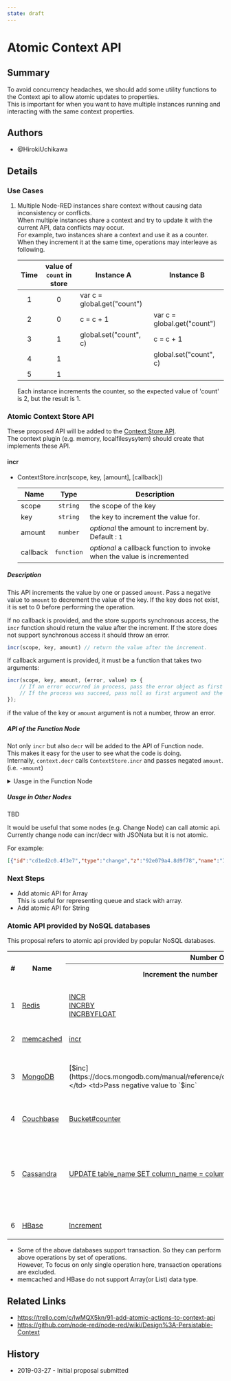 ```yaml
---
state: draft
---
```


# Atomic Context API

## Summary

To avoid concurrency headaches, we should add some utility functions to the Context api to allow atomic updates to properties.  
This is important for when you want to have multiple instances running and interacting with the same context properties.

## Authors

 - @HirokiUchikawa

## Details

### Use Cases

1. Multiple Node-RED instances share context without causing data inconsistency or conflicts.  
   When multiple instances share a context and try to update it with the current API, data conflicts may occur.  
   For example, two instances share a context and use it as a counter. When they increment it at the same time, operations may interleave as following.
   
   | Time | value of `count` in store | Instance A                  | Instance B                  |
   |:----:|:-------------------------:|-----------------------------|-----------------------------|
   |   1  |             0             | var c = global.get("count") |                             |
   |   2  |             0             | c = c + 1                   | var c = global.get("count") |
   |   3  |             1             | global.set("count", c)      | c = c + 1                   |
   |   4  |             1             |                             | global.set("count", c)      |
   |   5  |             1             |                             |                             |
   
   Each instance increments the counter, so the expected value of 'count' is 2, but the result is 1.

### Atomic Context Store API

These proposed API will be added to the [Context Store API](https://nodered.org/docs/api/context/methods/).  
The context plugin (e.g. memory, localfilesysytem) should create that implements these API.

#### incr

- ContextStore.incr(scope, key, [amount], [callback])  
  
  | Name      | Type       | Description                                                            |
  | --------- | :--------: | ---------------------------------------------------------------------- |
  | scope     | `string`   | the scope of the key                                                   |
  | key       | `string`   | the key to increment the value for.                                    |
  | amount    | `number`   | _optional_ the amount to increment by. Default : `1`                   |
  | callback  | `function` | _optional_ a callback function to invoke when the value is incremented |

##### Description

This API increments the value by one or passed `amount`. Pass a negative value to `amount` to decrement the value of the key.
If the key does not exist, it is set to 0 before performing the operation.  

If no callback is provided, and the store supports synchronous access, the `incr` function should return the value after the increment. If the store does not support synchronous access it should throw an error.
```javascript
incr(scope, key, amount) // return the value after the increment.
```

If callback argument is provided, it must be a function that takes two arguments:
```javascript
incr(scope, key, amount, (error, value) => {
    // If an error occurred in process, pass the error object as first argument.
    // If the process was succeed, pass null as first argument and the incremented value as second argument.
});
```

if the value of the key or `amount` argument is not a number, throw an error.

##### API of the Function Node

Not only `incr` but also `decr` will be added to the API of Function node.  
This makes it easy for the user to see what the code is doing.  
Internally, `context.decr` calls `ContextStore.incr` and passes negated `amount`. (i.e. `-amount`)


<details><summary>Uasge in the Function Node</summary>

```javascript
global.incr("count");
// Increase the value of `count` by 1 in `default` store.
// And return the value after increment.

global.decr("count");
// Decrease the value of `count` by 1 in `default` store.
// And return the value after decrement.

global.incr("count", 5);
// Increase the value of `count` by 5 in `default` store.
// And return the value after increment.

global.incr("count", "file");
// Increase the value of `count` by 1 in `file` store.
// And return the value after increment.

global.incr("count", 5, "file");
// Increase the value of `count` by 5 in `file` store.
// And return the value after increment.

global.incr("count", (err, value) => {
// Increase the value of `count` by 1 in `default` store.
// Then invoke callback and pass an error object or the value after increment.
});

global.incr("count", 5, (err, value) => {
// Increase the value of `count` by 5 in `default` store.
// Then invoke callback and pass an error object or the value after increment.
});

global.incr("count", "file", (err, value) => {
// Increase the value of `count` by 1 in `file` store.
// Then invoke callback and pass an error object or the value after increment.
});

global.incr("count", 5, "file", (err, value) => {
// Increase the value of `count` by 5 in `file` store.
// Then invoke callback and pass an error object or the value after increment.
});
```

</details>

##### Uasge in Other Nodes

TBD

It would be useful that some nodes (e.g. Change Node) can call atomic api.    
Currently change node can incr/decr with JSONata but it is not atomic.  
 
For example:
  ```json
  [{"id":"cd1ed2c0.4f3e7","type":"change","z":"92e079a4.8d9f78","name":"Increment global.count","rules":[{"t":"set","p":"count","pt":"global","to":"$globalContext(\"count\") ? $globalContext(\"count\") + 1 : 1","tot":"jsonata"}],"action":"","property":"","from":"","to":"","reg":false,"x":420,"y":60,"wires":[[]]},{"id":"af7472b9.69e3f","type":"inject","z":"92e079a4.8d9f78","name":"","topic":"","payload":"","payloadType":"date","repeat":"","crontab":"","once":false,"onceDelay":0.1,"x":220,"y":60,"wires":[["cd1ed2c0.4f3e7"]]}]
  ```

### Next Steps

* Add atomic API for Array  
  This is useful for representing queue and stack with array.  
* Add atomic API for String

### Atomic API provided by NoSQL databases

This proposal refers to atomic api provided by popular NoSQL databases.

<table>
  <tr>
    <th rowspan="2">#</th>
    <th rowspan="2">Name</th>
    <th colspan="3">Number Operations</th>
    <th colspan="3">String Operations</th>
    <th colspan="3">Array Operations</th>
  </tr>
  <tr>
    <th>Increment the number</th>
    <th>Decrement the number</th>
    <th>Others</th>
    <th>Append data to the string</th>
    <th>Prepend data to the string</th>
    <th>Others</th>
    <th>Add element to the array</th>
    <th>Remove element from the array</th>
    <th>Others</th>
  </tr>
  <tr>
    <td>1</td>
    <td>
    
[Redis](https://redis.io/)
    </td>
    <td>

[INCR](https://redis.io/commands/incr)  
[INCRBY](https://redis.io/commands/incrby)  
[INCRBYFLOAT](https://redis.io/commands/incrbyfloat)  
    </td>
    <td>

[DECR](https://redis.io/commands/decr)  
[DECRBY](https://redis.io/commands/decrby)  
    </td>
    <td>-</td>
    <td>
    
[APPEND](https://redis.io/commands/append)
    </td>
    <td>-</td>
    <td>-</td>
    <td>

[LPUSH](https://redis.io/commands/lpush)  
[RPUSH](https://redis.io/commands/rpush)  
[LINSERT](https://redis.io/commands/linsert)
    </td>
    <td>

[LPOP](https://redis.io/commands/lpop)  
[RPOP](https://redis.io/commands/rpop)  
[LREM](https://redis.io/commands/lrem)  
    </td>
    <td>

[RPOPLPUSH](https://redis.io/commands/rpoplpush)
[All list commnads...](https://redis.io/commands#list)
    </td>
  </tr>
    <tr>
    <td>2</td>
    <td>

[memcached](https://memcached.org/)
    </td>
    <td>

[incr](https://github.com/memcached/memcached/wiki/Commands#incrdecr)
    </td>
    <td>
    
[decr](https://github.com/memcached/memcached/wiki/Commands#incrdecr)
    </td>
    <td>-</td>
    <td>
    
[append](https://github.com/memcached/memcached/wiki/Commands#append)
    </td>
    <td>

[prepend](https://github.com/memcached/memcached/wiki/Commands#prepend)
    </td>
    <td>-</td>
    <td>-</td>
    <td>-</td>
    <td>-</td>
  </tr>
  <tr>
    <td>3</td>
    <td>
    
[MongoDB](https://www.mongodb.com/)
    </td>
    <td>

[$inc](https://docs.mongodb.com/manual/reference/operator/update/inc/)
    </td>
    <td>Pass negative value to `$inc`</td>
    <td>

[$mul](https://docs.mongodb.com/manual/reference/operator/update/mul/)
    </td>
    <td>-</td>
    <td>-</td>
    <td>-</td>
    <td>

[$push](https://docs.mongodb.com/manual/reference/operator/update/push/)
    </td>
    <td>

[$pop](https://docs.mongodb.com/manual/reference/operator/update/pop/)  
[$pull](https://docs.mongodb.com/manual/reference/operator/update/pull/)  
[$pullall](https://docs.mongodb.com/manual/reference/operator/update/pullall/)  
    </td>
    <td>-</td>
  </tr>
    <tr>
    <td>4</td>
    <td>

[Couchbase](https://www.couchbase.com/)
    </td>
    <td>

[Bucket#counter](http://docs.couchbase.com/sdk-api/couchbase-node-client-2.6.1/Bucket.html#counter__anchor)
    </td>
    <td>Pass negative value to `Bucket#counter`</td>
    <td>-</td>
    <td>

[Bucket#append](http://docs.couchbase.com/sdk-api/couchbase-node-client-2.6.1/Bucket.html#append__anchor)
    </td>
    <td>

[Bucket#prepend](http://docs.couchbase.com/sdk-api/couchbase-node-client-2.6.1/Bucket.html#prepend__anchor)
    </td>
    <td>-</td>
    <td>

[Bucket#listAppend](http://docs.couchbase.com/sdk-api/couchbase-node-client-2.6.1/Bucket.html#listAppend__anchor)  
[Bucket#listPrepend](http://docs.couchbase.com/sdk-api/couchbase-node-client-2.6.1/Bucket.html#listPrepend__anchor)  
    </td>
    <td>
    
[Bucket#listRemove](http://docs.couchbase.com/sdk-api/couchbase-node-client-2.6.1/Bucket.html#listRemove__anchor)
    </td>
    <td>-</td>
  </tr>
  </tr>
    <tr>
    <td>5</td>
    <td>

[Cassandra](https://cassandra.apache.org/)
    </td>
    <td>

[UPDATE table_name SET column_name = column_name + value](https://cassandra.apache.org/doc/latest/cql/dml.html#update-statement)
    </td>
    <td>

[UPDATE table_name SET column_name = column_name - value](https://cassandra.apache.org/doc/latest/cql/dml.html#update-statement)
    </td>
    <td>-</td>
    <td>-</td>
    <td>-</td>
    <td>-</td>
    <td>

[UPDATE table_name SET column_name = \[ value (, value)* \] + column_name](https://cassandra.apache.org/doc/latest/cql/types.html#lists)  
[UPDATE table_name SET column_name = column_name + \[ value (, value)* \]](https://cassandra.apache.org/doc/latest/cql/types.html#lists)
    </td>
    <td>
    
[DELETE column_name\[index\] FROM table_name WHERE where_clause](https://cassandra.apache.org/doc/latest/cql/types.html#lists)
    </td>
    <td>-</td>
  </tr>
  </tr>
    <tr>
    <td>6</td>
    <td>
    
[HBase](https://hbase.apache.org/)
    </td>
    <td>
    
[Increment](https://hbase.apache.org/apidocs/org/apache/hadoop/hbase/client/Increment.html)
    </td>
    <td>Pass negative value to `Increment`</td>
    <td>-</td>
    <td>

[Append](https://hbase.apache.org/apidocs/org/apache/hadoop/hbase/client/Append.html)
    </td>
    <td>-</td>
    <td>-</td>
    <td>-</td>
    <td>-</td>
    <td>-</td>
  </tr>
</table>

- Some of the above databases support transaction. So they can perform above operations by set of operations.  
  However, To focus on only single operation here, transaction operations are excluded.
- memcached and HBase do not support Array(or List) data type.

## Related Links

- https://trello.com/c/lwMQX5kn/91-add-atomic-actions-to-context-api
- https://github.com/node-red/node-red/wiki/Design%3A-Persistable-Context

## History

- 2019-03-27 - Initial proposal submitted
